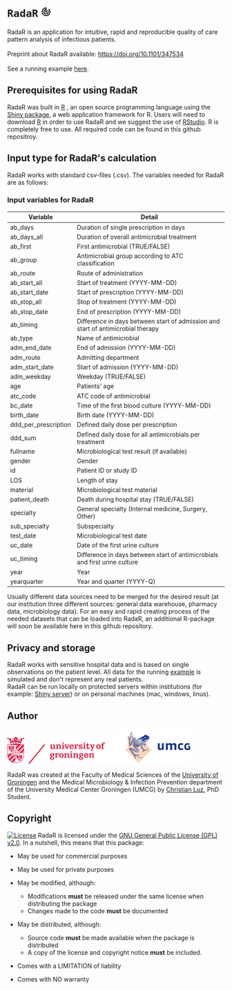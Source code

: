 # `RadaR` ![logo_radar](man/figures/radar.png)
RadaR is an application for intuitive, rapid and reproducible quality of care pattern analysis of infectious patients.
<br>
<br>
Preprint about RadaR available: https://doi.org/10.1101/347534
<br>
<br>
See a running example [here](https://ceefluz.shinyapps.io/radar/).

## Prerequisites for using RadaR
RadaR was built in [R](https://www.r-project.org) , an open source programming language using the [Shiny package](https://shiny.rstudio.com), a web application framework for R. Users will need to download [R](https://cran.uni-muenster.de/) in order to use RadaR and we suggest the use of [RStudio](https://www.rstudio.com). R is completely free to use. All required code can be found in this github repositroy.

## Input type for RadaR's calculation
RadaR works with standard csv-files (.csv). The variables needed for RadaR are as follows:

### Input variables for **RadaR**

| Variable             	| Detail                                                                           	|
|----------------------	|----------------------------------------------------------------------------------	|
| ab_days              	| Duration of single prescription in days                                          	|
| ab_days_all          	| Duration of overall antimicrobial treatment                                      	|
| ab_first             	| First antimicrobial (TRUE/FALSE)                                                 	|
| ab_group             	| Antimicrobial group according to ATC classification                              	|
| ab_route             	| Route of administration                                                          	|
| ab_start_all         	| Start of treatment (YYYY-MM-DD)                                                  	|
| ab_start_date        	| Start of prescription (YYYY-MM-DD)                                               	|
| ab_stop_all          	| Stop of treatment (YYYY-MM-DD)                                                   	|
| ab_stop_date         	| End of prescription (YYYY-MM-DD)                                                 	|
| ab_timing            	| Difference in days between start of admission and start of antimicrobial therapy 	|
| ab_type              	| Name of antimicrobial                                                            	|
| adm_end_date         	| End of admission (YYYY-MM-DD)                                                    	|
| adm_route            	| Admitting department                                                             	|
| adm_start_date       	| Start of admission (YYYY-MM-DD)                                                  	|
| adm_weekday          	| Weekday (TRUE/FALSE)                                                             	|
| age                  	| Patients' age                                                                    	|
| atc_code             	| ATC code of antimicrobial                                                        	|
| bc_date              	| Time of the first blood culture (YYYY-MM-DD)                                     	|
| birth_date           	| Birth date (YYYY-MM-DD)                                                          	|
| ddd_per_prescription 	| Defined daily dose per prescription                                              	|
| ddd_sum              	| Defined daily dose for all antimicrobials per treatment                          	|
| fullname             	| Microbiological test result (if available)                                       	|
| gender               	| Gender                                                                           	|
| id                   	| Patient ID or study ID                                                           	|
| LOS                  	| Length of stay                                                                   	|
| material             	| Microbiological test material                                                    	|
| patient_death        	| Death during hospital stay (TRUE/FALSE)                                          	|
| specialty            	| General specialty (Internal medicine, Surgery, Other)                            	|
| sub_specialty        	| Subspecialty                                                                     	|
| test_date            	| Microbiological test date                                                        	|
| uc_date              	| Date of the first urine culture                                                  	|
| uc_timing            	| Difference in days between start of antimicrobials and first urine culture       	|
| year                 	| Year                                                                             	|
| yearquarter          	| Year and quarter (YYYY-Q)                                                        	|

Usually different data sources need to be merged for the desired result (at our institution three different sources: general data warehouse, pharmacy data, microbiology data). For an easy and rapid creating process of the needed datasets that can be loaded into RadaR, an additional R-package will soon be available here in this github repository.

## Privacy and storage
RadaR works with sensitive hospital data and is based on single observations on the patient level. All data for the running [example](https://ceefluz.shinyapps.io/radar/) is simulated and don't represent any real patients. 
<br>
RadaR can be run locally on protected servers within institutions (for example: [Shiny server](https://www.rstudio.com/products/shiny/shiny-server/)) or on personal machines (mac, windows, linus).

## Author

![logo_uni](man/figures/logo_en.png)![logo_umcg](man/figures/logo_umcg.png)

RadaR was created at the Faculty of Medical Sciences of the [University of Groningen](https://www.rug.nl/) and the Medical Microbiology & Infection Prevention department of the University Medical Center Groningen (UMCG) by [Christian Luz](https://www.rug.nl/staff/c.f.luz/), PhD Student.

## Copyright
[![License](https://img.shields.io/badge/Licence-GPL%20v2.0-orange.svg)](https://github.com/ceefluz/radar/blob/master/LICENSE)
RadaR is licensed under the [GNU General Public License (GPL) v2.0](https://github.com/ceefluz/radar/blob/master/LICENSE). In a nutshell, this means that this package:

- May be used for commercial purposes

- May be used for private purposes

- May be modified, although:

  - Modifications **must** be released under the same license when distributing the package
  - Changes made to the code **must** be documented

- May be distributed, although:

  - Source code **must** be made available when the package is distributed
  - A copy of the license and copyright notice **must** be included.

- Comes with a LIMITATION of liability

- Comes with NO warranty
